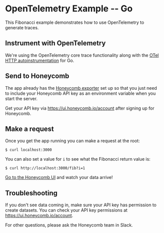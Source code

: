 # OpenTelemetry Example -- Go

This Fibonacci example demonstrates how to use OpenTelemetry to generate traces.

## Instrument with OpenTelemetry

We're using the OpenTelemetry core trace functionality along with the [OTel HTTP autoinstrumentation](https://github.com/open-telemetry/opentelemetry-go-contrib/tree/master/instrumentation) for Go.

## Send to Honeycomb

The app already has the [Honeycomb exporter](https://github.com/honeycombio/opentelemetry-exporter-go) set up so that you just need to include your Honeycomb API key as an environment variable when you start the server.

Get your API key via https://ui.honeycomb.io/account after signing up for Honeycomb.

## Make a request

Once you get the app running you can make a request at the root:

```console
$ curl localhost:3000
```

You can also set a value for `i` to see what the Fibonacci return value is:
```
$ curl http://localhost:3000/fib?i=1
```

[Go to the Honeycomb UI](https://ui.honeycomb.io/home) and watch your data arrive!

## Troubleshooting

If you don't see data coming in, make sure your API key has permission to create datasets. You can check your API key permissions at https://ui.honeycomb.io/account.

For other questions, please ask the Honeycomb team in Slack.
